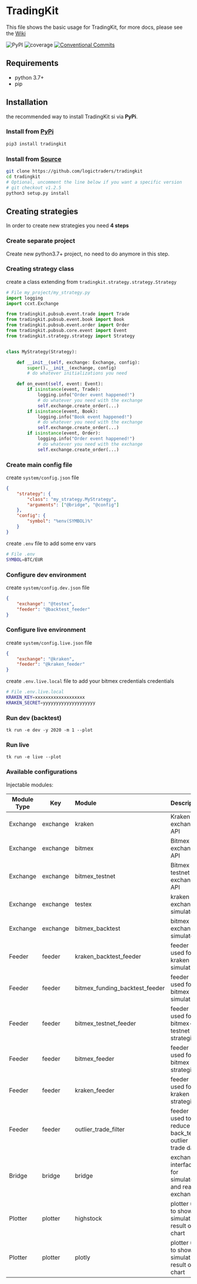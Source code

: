 # TradingKit
This file shows the basic usage for TradingKit, for more docs, please see the [Wiki](https://github.com/Logictraders/tradingkit/wiki)

![PyPI](https://img.shields.io/pypi/v/tradingkit)
![coverage](https://img.shields.io/badge/coverage-37%25-orange)
[![Conventional Commits](https://img.shields.io/badge/Conventional%20Commits-1.0.0-yellow.svg)](https://conventionalcommits.org)

## Requirements
- python 3.7+
- pip

## Installation
the recommended way to install TradingKit si via **PyPi**.

### Install from [PyPi](https://pypi.org/project/tradingkit/)
```bash
pip3 install tradingkit
```

### Install from [Source](https://github.com/logictraders/tradingkit)
```bash
git clone https://github.com/logictraders/tradingkit
cd tradingkit
# Optional, uncomment the line below if you want a specific version
# git checkout v1.2.5
python3 setup.py install
```

## Creating strategies
In order to create new strategies you need **4 steps**

### Create separate project
Create new python3.7+ project, no need to do anymore in this step.

### Creating strategy class
create a class extending from `tradingkit.strategy.strategy.Strategy`
```python
# File my_project/my_strategy.py
import logging
import ccxt.Exchange

from tradingkit.pubsub.event.trade import Trade
from tradingkit.pubsub.event.book import Book
from tradingkit.pubsub.event.order import Order
from tradingkit.pubsub.core.event import Event
from tradingkit.strategy.strategy import Strategy


class MyStrategy(Strategy):

    def __init__(self, exchange: Exchange, config):
        super().__init__(exchange, config)
        # do whatever initializations you need

    def on_event(self, event: Event):
        if isinstance(event, Trade):
            logging.info("Order event happened!")
            # do whatever you need with the exchange
            self.exchange.create_order(...)
        if isinstance(event, Book):
            logging.info("Book event happened!")
            # do whatever you need with the exchange
            self.exchange.create_order(...)
        if isinstance(event, Order):
            logging.info("Order event happened!")
            # do whatever you need with the exchange
            self.exchange.create_order(...)
```
### Create main config file
create `system/config.json` file
```json
{
    "strategy": {
        "class": "my_strategy.MyStrategy",
        "arguments": ["@bridge", "@config"]
    },
    "config": {
        "symbol": "%env(SYMBOL)%"
    }
}
```
create `.env` file to add some env vars
```bash
# File .env
SYMBOL=BTC/EUR
```


### Configure dev environment
create `system/config.dev.json` file
```json
{
    "exchange": "@testex",
    "feeder": "@backtest_feeder"
}
```

### Configure live environment
create `system/config.live.json` file
```json
{
    "exchange": "@kraken",
    "feeder": "@kraken_feeder"
}
```
create `.env.live.local` file to add your bitmex credentials credentials
```bash
# File .env.live.local
KRAKEN_KEY=xxxxxxxxxxxxxxxxxxx
KRAKEN_SECRET=yyyyyyyyyyyyyyyyyyyy
```


### Run dev (backtest)
```
tk run -e dev -y 2020 -m 1 --plot
```

### Run live
```
tk run -e live --plot
```

### Available configurations
Injectable modules:

| Module Type|     Key    |Module                        |              Description             | Arguments     |
|------------|------------|:-----------------------------|:-------------------------------------|---------------|
| Exchange   |exchange    |kraken                        |Kraken exchange API                               |apikey, secret |
| Exchange   |exchange    |bitmex                        |Bitmex exchange API                               |apikey, secret |
| Exchange   |exchange    |bitmex_testnet                |Bitmex testnet exchange API                       |apikey, secret |
| Exchange   |exchange    |testex                        |kraken exchange simulator                         |balances, fees |
| Exchange   |exchange    |bitmex_backtest               |bitmex exchange simulator                         |balances, fees |
| Feeder     |feeder      |kraken_backtest_feeder        |feeder used for kraken simulations                |exchange, symbol, since8601, to8601|
| Feeder     |feeder      |bitmex_funding_backtest_feeder|feeder used for bitmex simulations                |exchange, symbol, since8601, to8601|
| Feeder     |feeder      |bitmex_testnet_feeder         |feeder used for bitmex-testnet live strategies    |apikey, secret |
| Feeder     |feeder      |bitmex_feeder                 |feeder used for bitmex live strategies            |apikey, secret |
| Feeder     |feeder      |kraken_feeder                 |feeder used for kraken live strategies            |apikey, secret |
| Feeder     |feeder      |outlier_trade_filter          |feeder used to reduce back_test outlier trade data|MAX_PRICE_CHANGE_SINGLE_TRADE|
| Bridge     |bridge      |bridge                        |exchange interface for simulator and real exchange|exchange       |
| Plotter    |plotter     |highstock                     |plotter used to show simulation result on chart   ||
| Plotter    |plotter     |plotly                        |plotter used to show simulation result on chart   ||
